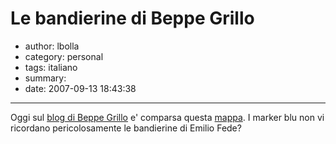 # Le bandierine di Beppe Grillo

- author: lbolla
- category: personal
- tags: italiano
- summary: 
- date: 2007-09-13 18:43:38

----------------

Oggi sul [blog di Beppe Grillo][1] e' comparsa questa [mappa][2]. I marker blu
non vi ricordano pericolosamente le bandierine di Emilio Fede?

   [1]: http://www.beppegrillo.it/2007/09/le_firme_del_v-day.html#trackbacks
   [2]: http://maps.google.it/maps/ms?ie=UTF8&hl=it&num=200&start=0&msa=0&om=1&msid=105899767908383675040.000439d89ff7375562a7f&ll=42.650122,14.194336&spn=13.44107,29.443359&z=5
